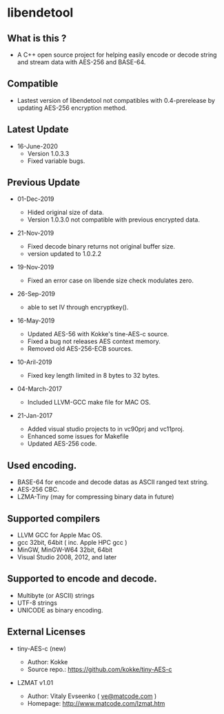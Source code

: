# libendetool

## What is this ?

* A C++ open source project for helping easily encode or decode string and stream data with AES-256 and BASE-64.

## Compatible
* Lastest version of libendetool not compatibles with 0.4-prerelease by updating AES-256 encryption method.

## Latest Update 

* 16-June-2020
	- Version 1.0.3.3
	- Fixed variable bugs.

## Previous Update 

* 01-Dec-2019
    - Hided original size of data.
	- Version 1.0.3.0 not compatible with previous encrypted data.

* 21-Nov-2019
    - Fixed decode binary returns not original buffer size.
	- version updated to 1.0.2.2

* 19-Nov-2019
    - Fixed an error case on libende size check modulates zero.

* 26-Sep-2019
    - able to set IV through encryptkey(). 

* 16-May-2019
    - Updated AES-56 with Kokke's tine-AES-c source.
    - Fixed a bug not releases AES context memory.
    - Removed old AES-256-ECB sources.
 
* 10-Aril-2019
    - Fixed key length limited in 8 bytes to 32 bytes.

* 04-March-2017
    - Included LLVM-GCC make file for MAC OS.

* 21-Jan-2017
    - Added visual studio projects to in vc90prj and vc11proj.
    - Enhanced some issues for Makefile
    - Updated AES-256 code.

## Used encoding.

* BASE-64 for encode and decode datas as ASCII ranged text string.
* AES-256 CBC.
* LZMA-Tiny (may for compressing binary data in future)

## Supported compilers 

* LLVM GCC for Apple Mac OS.
* gcc 32bit, 64bit ( inc. Apple HPC gcc )
* MinGW, MinGW-W64 32bit, 64bit
* Visual Studio 2008, 2012, and later

## Supported to encode and decode.

* Multibyte (or ASCII) strings
* UTF-8 strings
* UNICODE as binary encoding.

## External Licenses

* tiny-AES-c (new)
    - Author: Kokke
    - Source repo.: https://github.com/kokke/tiny-AES-c

* LZMAT v1.01
    - Author: Vitaly Evseenko ( ve@matcode.com )
    - Homepage: http://www.matcode.com/lzmat.htm
